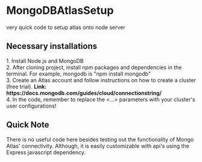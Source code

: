 # MongoDBAtlasSetup
very quick code to setup atlas onto node server
<h2>Necessary installations</h2>
1. Install Node.js and MongoDB
<br />
2. After cloning project, install npm packages and dependencies in the terminal. For example, mongodb is "npm install mongodb"
<br />
3. Create an Atlas account and follow instructions on how to create a cluster (free trial). <b>Link: https://docs.mongodb.com/guides/cloud/connectionstring/ </b>
<br />
4. In the code, remember to replace the <...> parameters with your cluster's user configurations!

<h2>Quick Note</h2>
There is no useful code here besides testing out the functionality of Mongo Atlas' connectivity.  
Although, it is easily customizable with api's using the Express javascript dependency.

